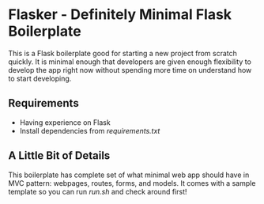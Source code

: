 # Flasker - Definitely Minimal Flask Boilerplate

This is a Flask boilerplate good for starting a new project from scratch quickly. It is minimal enough that developers are given enough flexibility to develop the app right now without spending more time on understand how to start developing.

## Requirements
- Having experience on Flask
- Install dependencies from _requirements.txt_

## A Little Bit of Details
This boilerplate has complete set of what minimal web app should have in MVC pattern: webpages, routes, forms, and models. It comes with a sample template so you can run _run.sh_ and check around first!